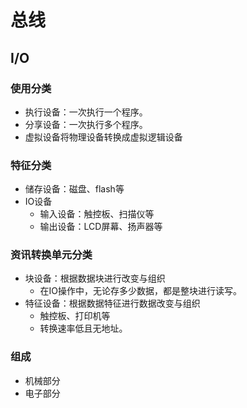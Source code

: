 # 总线

## I/O

### 使用分类

+ 执行设备：一次执行一个程序。
+ 分享设备：一次执行多个程序。
+ 虚拟设备将物理设备转换成虚拟逻辑设备

### 特征分类

+ 储存设备：磁盘、flash等
+ IO设备
  + 输入设备：触控板、扫描仪等
  + 输出设备：LCD屏幕、扬声器等

### 资讯转换单元分类

+ 块设备：根据数据块进行改变与组织
  + 在IO操作中，无论存多少数据，都是整块进行读写。
+ 特征设备：根据数据特征进行数据改变与组织
  + 触控板、打印机等
  + 转换速率低且无地址。

### 组成

+ 机械部分
+ 电子部分